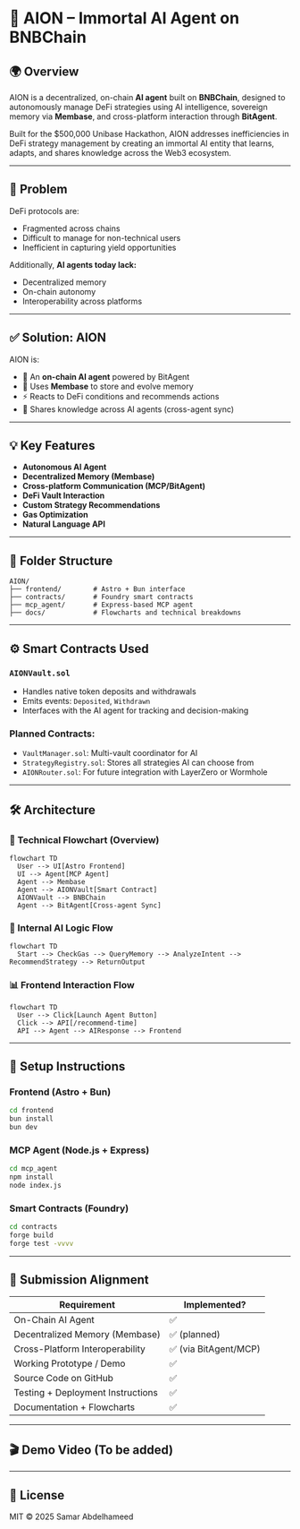 # 🧠 AION – Immortal AI Agent on BNBChain

## 🌍 Overview

AION is a decentralized, on-chain **AI agent** built on **BNBChain**, designed to autonomously manage DeFi strategies using AI intelligence, sovereign memory via **Membase**, and cross-platform interaction through **BitAgent**.

Built for the $500,000 Unibase Hackathon, AION addresses inefficiencies in DeFi strategy management by creating an immortal AI entity that learns, adapts, and shares knowledge across the Web3 ecosystem.

---

## 🚨 Problem

DeFi protocols are:
- Fragmented across chains
- Difficult to manage for non-technical users
- Inefficient in capturing yield opportunities

Additionally, **AI agents today lack:**
- Decentralized memory
- On-chain autonomy
- Interoperability across platforms

---

## ✅ Solution: AION

AION is:
- 🧠 An **on-chain AI agent** powered by BitAgent
- 🧬 Uses **Membase** to store and evolve memory
- ⚡ Reacts to DeFi conditions and recommends actions
- 🤝 Shares knowledge across AI agents (cross-agent sync)

---

## 💡 Key Features

- **Autonomous AI Agent**
- **Decentralized Memory (Membase)**
- **Cross-platform Communication (MCP/BitAgent)**
- **DeFi Vault Interaction**
- **Custom Strategy Recommendations**
- **Gas Optimization**
- **Natural Language API**

---

## 📂 Folder Structure

```
AION/
├── frontend/        # Astro + Bun interface
├── contracts/       # Foundry smart contracts
├── mcp_agent/       # Express-based MCP agent
├── docs/            # Flowcharts and technical breakdowns
```

---

## ⚙️ Smart Contracts Used

### `AIONVault.sol`
- Handles native token deposits and withdrawals
- Emits events: `Deposited`, `Withdrawn`
- Interfaces with the AI agent for tracking and decision-making

### Planned Contracts:
- `VaultManager.sol`: Multi-vault coordinator for AI
- `StrategyRegistry.sol`: Stores all strategies AI can choose from
- `AIONRouter.sol`: For future integration with LayerZero or Wormhole

---

## 🛠 Architecture

### 📡 Technical Flowchart (Overview)

```mermaid
flowchart TD
  User --> UI[Astro Frontend]
  UI --> Agent[MCP Agent]
  Agent --> Membase
  Agent --> AIONVault[Smart Contract]
  AIONVault --> BNBChain
  Agent --> BitAgent[Cross-agent Sync]
```

### 🧠 Internal AI Logic Flow

```mermaid
flowchart TD
  Start --> CheckGas --> QueryMemory --> AnalyzeIntent --> RecommendStrategy --> ReturnOutput
```

### 📊 Frontend Interaction Flow

```mermaid
flowchart TD
  User --> Click[Launch Agent Button]
  Click --> API[/recommend-time]
  API --> Agent --> AIResponse --> Frontend
```

---

## 🚀 Setup Instructions

### Frontend (Astro + Bun)
```bash
cd frontend
bun install
bun dev
```

### MCP Agent (Node.js + Express)
```bash
cd mcp_agent
npm install
node index.js
```

### Smart Contracts (Foundry)
```bash
cd contracts
forge build
forge test -vvvv
```

---

## 🎯 Submission Alignment

| Requirement                               | Implemented? |
|-------------------------------------------|--------------|
| On-Chain AI Agent                         | ✅            |
| Decentralized Memory (Membase)            | ✅ (planned)  |
| Cross-Platform Interoperability           | ✅ (via BitAgent/MCP) |
| Working Prototype / Demo                  | ✅            |
| Source Code on GitHub                     | ✅            |
| Testing + Deployment Instructions         | ✅            |
| Documentation + Flowcharts                | ✅            |

---

## 🎬 Demo Video (To be added)

---

## 🧾 License

MIT © 2025 Samar Abdelhameed